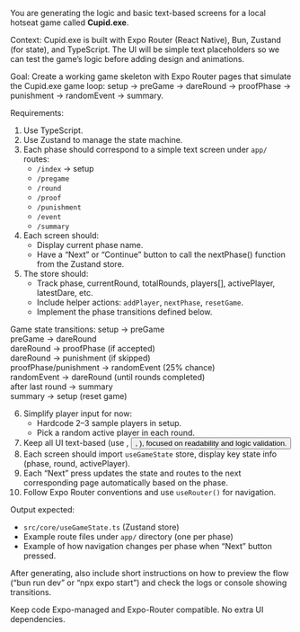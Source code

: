 You are generating the logic and basic text-based screens for a local hotseat game called **Cupid.exe**.

Context:
Cupid.exe is built with Expo Router (React Native), Bun, Zustand (for state), and TypeScript.
The UI will be simple text placeholders so we can test the game’s logic before adding design and animations.

Goal:
Create a working game skeleton with Expo Router pages that simulate the Cupid.exe game loop:
setup → preGame → dareRound → proofPhase → punishment → randomEvent → summary.

Requirements:

1. Use TypeScript.
2. Use Zustand to manage the state machine.
3. Each phase should correspond to a simple text screen under `app/` routes:
   - `/index` → setup
   - `/pregame`
   - `/round`
   - `/proof`
   - `/punishment`
   - `/event`
   - `/summary`
4. Each screen should:
   - Display current phase name.
   - Have a “Next” or “Continue” button to call the nextPhase() function from the Zustand store.
5. The store should:
   - Track phase, currentRound, totalRounds, players[], activePlayer, latestDare, etc.
   - Include helper actions: `addPlayer`, `nextPhase`, `resetGame`.
   - Implement the phase transitions defined below.

Game state transitions:
setup → preGame  
preGame → dareRound  
dareRound → proofPhase (if accepted)  
dareRound → punishment (if skipped)  
proofPhase/punishment → randomEvent (25% chance)  
randomEvent → dareRound (until rounds completed)  
after last round → summary  
summary → setup (reset game)

6. Simplify player input for now:
   - Hardcode 2–3 sample players in setup.
   - Pick a random active player in each round.
7. Keep all UI text-based (use <Text>, <Button>, <SafeAreaView>), focused on readability and logic validation.
8. Each screen should import `useGameState` store, display key state info (phase, round, activePlayer).
9. Each “Next” press updates the state and routes to the next corresponding page automatically based on the phase.
10. Follow Expo Router conventions and use `useRouter()` for navigation.

Output expected:

- `src/core/useGameState.ts` (Zustand store)
- Example route files under `app/` directory (one per phase)
- Example of how navigation changes per phase when “Next” button pressed.

After generating, also include short instructions on how to preview the flow (“bun run dev” or “npx expo start”) and check the logs or console showing transitions.

Keep code Expo-managed and Expo-Router compatible. No extra UI dependencies.
